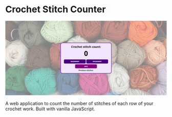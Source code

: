 # Crochet Stitch Counter

![](./Crochet-Stitch-Counter.png)

A web application to count the number of stitches of each row of your crochet work. Built with vanilla JavaScript.